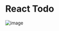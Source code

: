 # React Todo

![image](https://user-images.githubusercontent.com/41890934/180050291-9f81a04b-39e8-49d1-91a3-66b8760953fb.png)
